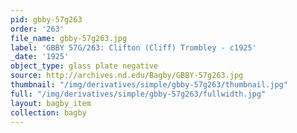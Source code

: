 ```yaml
---
pid: gbby-57g263
order: '263'
file_name: gbby-57g263.jpg
label: 'GBBY 57G/263: Clifton (Cliff) Trombley - c1925'
_date: '1925'
object_type: glass plate negative
source: http://archives.nd.edu/Bagby/GBBY-57g263.jpg
thumbnail: "/img/derivatives/simple/gbby-57g263/thumbnail.jpg"
full: "/img/derivatives/simple/gbby-57g263/fullwidth.jpg"
layout: bagby_item
collection: bagby
---
```

